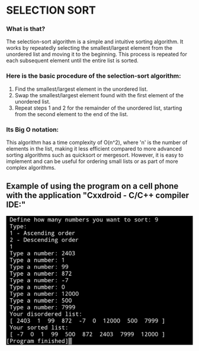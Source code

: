 # SELECTION SORT

### What is that?

The selection-sort algorithm is a simple and intuitive sorting algorithm. It works by repeatedly selecting the smallest/largest element from the unordered list and moving it to the beginning. This process is repeated for each subsequent element until the entire list is sorted.

### Here is the basic procedure of the selection-sort algorithm:

1) Find the smallest/largest element in the unordered list.
2) Swap the smallest/largest element found with the first element of the unordered list.
3) Repeat steps 1 and 2 for the remainder of the unordered list, starting from the second element to the end of the list.

### Its Big O notation:

This algorithm has a time complexity of O(n^2), where 'n' is the number of elements in the list, making it less efficient compared to more advanced sorting algorithms such as quicksort or mergesort. However, it is easy to implement and can be useful for ordering small lists or as part of more complex algorithms.

## Example of using the program on a cell phone with the application "Cxxdroid - C/C++ compiler IDE:"


![Demonstration of using the calculator](image-app.jpg)